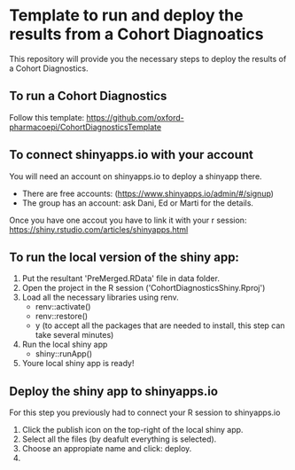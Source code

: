 # Template to run and deploy the results from a Cohort Diagnoatics

This repository will provide you the necessary steps to deploy the results of a Cohort Diagnostics.

## To run a Cohort Diagnostics

Follow this template: https://github.com/oxford-pharmacoepi/CohortDiagnosticsTemplate

## To connect shinyapps.io with your account

You will need an account on shinyapps.io to deploy a shinyapp there. 
- There are free accounts: (https://www.shinyapps.io/admin/#/signup)
- The group has an account: ask Dani, Ed or Marti for the details.

Once you have one accout you have to link it with your r session: https://shiny.rstudio.com/articles/shinyapps.html

## To run the local version of the shiny app:
1. Put the resultant 'PreMerged.RData' file in data folder.
2. Open the project in the R session ('CohortDiagnosticsShiny.Rproj')
3. Load all the necessary libraries using renv.
   - renv::activate()
   - renv::restore()
   - y (to accept all the packages that are needed to install, this step can take several minutes)
4. Run the local shiny app
   - shiny::runApp()
5. Youre local shiny app is ready!

## Deploy the shiny app to shinyapps.io

For this step you previously had to connect your R session to shinyapps.io

1. Click the publish icon on the top-right of the local shiny app.
2. Select all the files (by deafult everything is selected).
3. Choose an appropiate name and click: deploy.
4.   


